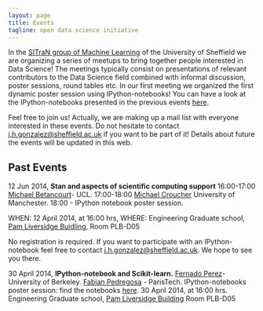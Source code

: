 ```yaml
---
layout: page
title: Events
tagline: open data science initiative
---
```


In the [SITraN group of Machine Learning](http://ml.dcs.shef.ac.uk/sitran/) of the University of Sheffield we are organizing a series of meetups to bring together people interested in Data Science! The meetings typically consist on
presentations of relevant contributors to the Data Science field
combined with informal discussion, poster sessions, round tables etc. In
our first meeting we organized the first dynamic poster session using
IPython-notebooks! You can have a look at the IPython-notebooks
presented in the previous events [here](http://nbviewer.ipython.org/github/SheffieldML/notebook/blob/master/datascience/index.ipynb).

Feel free to join us! Actually, we are making up a mail list with
everyone interested in these events. Do not hesitate to contact
j.h.gonzalez@sheffield.ac.uk if you want to be part of it! Details about
future the events will be updated in this web.

## Past Events

 12 Jun 2014, **Stan and aspects of scientific computing support**
 16:00-17:00 [Michael Betancourt](http://www.homepages.ucl.ac.uk/%7Eucakmjb/)- UCL.
 17:00-18:00 [Michael Croucher](https://twitter.com/walkingrandomly) University of Manchester.
 18:00 - IPython notebook poster session.
 
 WHEN: 12 April 2014, at 16:00 hrs, 
 WHERE: Engineering Graduate school, [Pam Liversidge Buidling](http://www.sheffield.ac.uk/faculty/engineering/estate/pamliversidge),
Room PLB-D05


No registration is required. If you want to participate with an
IPython-notebook feel free to contact j.h.gonzalez@sheffield.ac.uk. We
hope to see you there.

 
 30 April 2014, **IPython-notebook and Scikit-learn.**
 [Fernado Perez](http://fperez.org/)- University of Berkeley.
 [Fabian Pedregosa](http://scholar.google.fr/citations?user=PJQNw9oAAAAJ&hl=en) - ParisTech.
 IPython-notebooks poster session: find the notebooks [here](http://nbviewer.ipython.org/github/SheffieldML/notebook/blob/master/datascience/index.ipynb).
 30 April 2014, at 16:00 hrs.
 Engineering Graduate school, [Pam Liversidge Building](http://www.sheffield.ac.uk/faculty/engineering/estate/pamliversidge)
 Room PLB-D05


